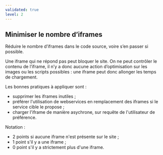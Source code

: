 ```yaml
---
validated: true
level: 2
---
```


## Minimiser le nombre d’iframes

Réduire le nombre d’iframes dans le code source, voire s’en passer si possible.

Une iframe qui ne répond pas peut bloquer le site.
On ne peut contrôler le contenu de l’iframe, il n’y a donc aucune action d’optimisation sur les images ou les scripts possibles : une iframe peut donc allonger les temps de chargement.

Les bonnes pratiques à appliquer sont :

- supprimer les iframes inutiles ;
- préférer l'utilisation de webservices en remplacement des iframes si le service cible le propose ;
- charger l'iframe de manière asychrone, sur requête de l'utilisateur de préférence.

Notation :
- 2 points si aucune iframe n'est présente sur le site ;
- 1 point s'il y a une iframe ;
- 0 point s'il y a strictement plus d'une iframe.

